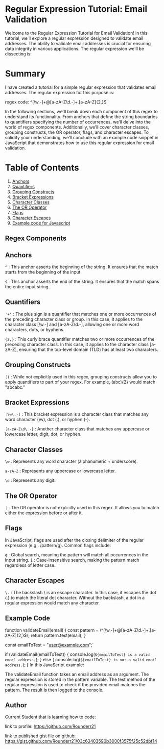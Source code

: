 # Regular Expression Tutorial: Email Validation

Welcome to the Regular Expression Tutorial for Email Validation! In this tutorial, we'll explore a regular expression designed to validate email addresses. The ability to validate email addresses is crucial for ensuring data integrity in various applications. The regular expression we'll be dissecting is:

# Summary

I have created a tutorial for a simple regular expression that validates email addresses. The regular expression for this purpose is:

regex code: ^[\w\.-]+@[a-zA-Z\d\.-]+\.[a-zA-Z]{2,}$

In the following sections, we'll break down each component of this regex to understand its functionality. From anchors that define the string boundaries to quantifiers specifying the number of occurrences, we'll delve into the world of regex components. Additionally, we'll cover character classes, grouping constructs, the OR operator, flags, and character escapes. To solidify your understanding, we'll conclude with an example code snippet in JavaScript that demonstrates how to use this regular expression for email validation.

# Table of Contents

1. [Anchors](#Anchors)
2. [Quantifiers](#Quantifiers)
3. [Grouping Constructs](#Grouping-Constructs)
4. [Bracket Expressions](#Bracket-Expressions)
5. [Character Classes](#Character-Classes)
6. [The OR Operator](#The-OR-Operator)
7. [Flags](#Flags)
8. [Character Escapes](#Character-Escapes)
9. [Example code for Javascript](#Example-code)

## Regex Components

## Anchors
`^` : This anchor asserts the beginning of the string. It ensures that the match starts from the beginning of the input.

`$` : This anchor asserts the end of the string. It ensures that the match spans the entire input string.

## Quantifiers
`'+'` : The plus sign is a quantifier that matches one or more occurrences of the preceding character class or group. In this case, it applies to the character class [\w\.-] and [a-zA-Z\d\.-], allowing one or more word characters, dots, or hyphens.

`{2,}` : This curly brace quantifier matches two or more occurrences of the preceding character class. In this case, it applies to the character class [a-zA-Z], ensuring that the top-level domain (TLD) has at least two characters.

## Grouping Constructs
`()` : While not explicitly used in this regex, grouping constructs allow you to apply quantifiers to part of your regex. For example, (abc){2} would match "abcabc."

## Bracket Expressions
`[\w\.-]` : This bracket expression is a character class that matches any word character (\w), dot (.), or hyphen (-).

`[a-zA-Z\d\.-]` : Another character class that matches any uppercase or lowercase letter, digit, dot, or hyphen.

## Character Classes
`\w` : Represents any word character (alphanumeric + underscore).

`a-zA-Z` : Represents any uppercase or lowercase letter.

`\d` : Represents any digit.

## The OR Operator
`|` : The OR operator is not explicitly used in this regex. It allows you to match either the expression before or after it.

## Flags
In JavaScript, flags are used after the closing delimiter of the regular expression (e.g., /pattern/g). Common flags include:

`g` : Global search, meaning the pattern will match all occurrences in the input string.
`i` : Case-insensitive search, making the pattern match regardless of letter case.

## Character Escapes
`\.` : The backslash \ is an escape character. In this case, it escapes the dot (.) to match the literal dot character. Without the backslash, a dot in a regular expression would match any character.

## Example Code

 function validateEmail(email) {
  const pattern = /^[\w\.-]+@[a-zA-Z\d\.-]+\.[a-zA-Z]{2,}$/;
  return pattern.test(email);
}

const emailToTest = "user@example.com";`

if (validateEmail(emailToTest)) {
  console.log(`${emailToTest} is a valid email address.`);
} else {
  console.log(`${emailToTest} is not a valid email address.`);
}
In this JavaScript example:

The validateEmail function takes an email address as an argument.
The regular expression is stored in the pattern variable.
The test method of the regular expression is used to check if the provided email matches the pattern.
The result is then logged to the console.

## Author

Current Student that is learning how to code:

link to profile: https://github.com/Rounderr21

link to published gist file on github: https://gist.github.com/Rounderr21/03c63403590b3000f3575f25c52dbf14

